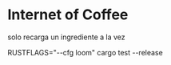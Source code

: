 # Internet of Coffee

solo recarga un ingrediente a la vez

RUSTFLAGS="--cfg loom" cargo test --release